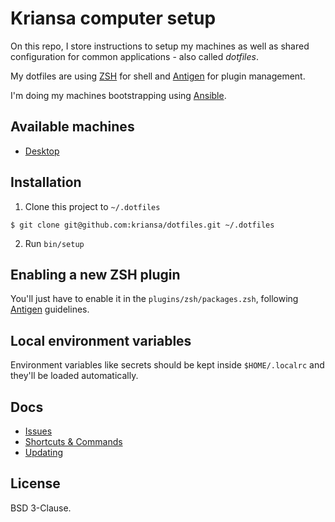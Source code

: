 # Kriansa computer setup

On this repo, I store instructions to setup my machines as well as shared configuration for common
applications - also called _dotfiles_.

My dotfiles are using [ZSH](http://zsh.sourceforge.net/) for shell and
[Antigen](https://github.com/zsh-users/antigen) for plugin management.

I'm doing my machines bootstrapping using [Ansible](https://www.ansible.com/).

## Available machines

* [Desktop](doc/desktop-install.md)

## Installation

1. Clone this project to `~/.dotfiles`

```shell
$ git clone git@github.com:kriansa/dotfiles.git ~/.dotfiles
```

2. Run `bin/setup`

## Enabling a new ZSH plugin

You'll just have to enable it in the `plugins/zsh/packages.zsh`, following
[Antigen](https://github.com/zsh-users/antigen) guidelines.

## Local environment variables

Environment variables like secrets should be kept inside `$HOME/.localrc` and they'll be loaded
automatically.

## Docs

* [Issues](doc/bugs.md)
* [Shortcuts & Commands](doc/shortcuts.md)
* [Updating](doc/updating.md)

## License

BSD 3-Clause.

